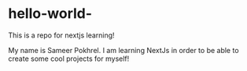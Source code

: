 # hello-world-
This is a repo for nextjs learning!

My name is Sameer Pokhrel. I am learning NextJs in order to be able to create some cool projects for myself!
